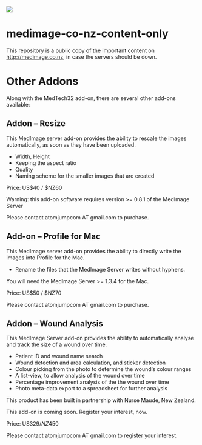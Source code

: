 <img src="https://atomjump.com/images/logo80.png">



# medimage-co-nz-content-only
This repository is a public copy of the important content on http://medimage.co.nz,  in case the servers should be down.


# Other Addons

Along with the MedTech32 add-on, there are several other add-ons available:


## Addon – Resize

This MedImage server add-on provides the ability to rescale the images automatically, as soon as they have been uploaded.

* Width, Height
* Keeping the aspect ratio
* Quality
* Naming scheme for the smaller images that are created

Price: US$40 / $NZ60

Warning: this add-on software requires version >= 0.8.1 of the MedImage Server

Please contact atomjumpcom AT gmail.com to purchase.


## Add-on – Profile for Mac

This MedImage server add-on provides the ability to directly write the images into Profile for the Mac.

* Rename the files that the MedImage Server writes without hyphens.

You will need the MedImage Server >= 1.3.4 for the Mac.

Price: US$50 / $NZ70

Please contact atomjumpcom AT gmail.com to purchase.


## Addon – Wound Analysis

This MedImage Server add-on provides the ability to automatically analyse and track the size of a wound over time.

* Patient ID and wound name search
* Wound detection and area calculation, and sticker detection
* Colour picking from the photo to determine the wound’s colour ranges
* A list-view, to allow analysis of the wound over time
* Percentage improvement analysis of the the wound over time
* Photo meta-data export to a spreadsheet for further analysis

This product has been built in partnership with Nurse Maude, New Zealand.

This add-on is coming soon. Register your interest, now.

Price: US$329 / NZ$450

Please contact atomjumpcom AT gmail.com to register your interest.